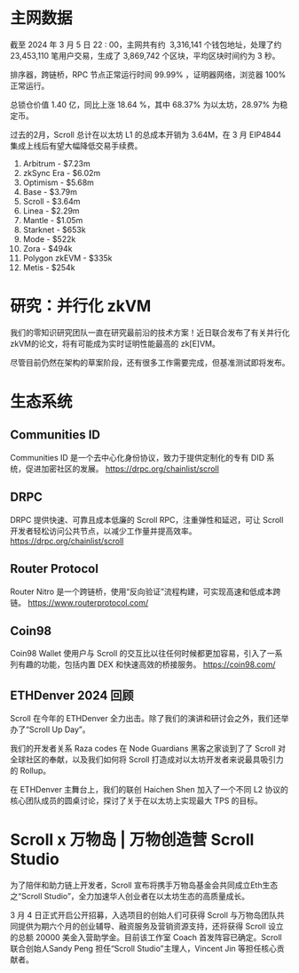 

# 主网数据

截至 2024 年 3 月 5 日 22 : 00，主网共有约  3,316,141 个钱包地址，处理了约  23,453,110 笔用户交易，生成了 3,869,742 个区块，平均区块时间约为 3 秒。

排序器，跨链桥，RPC 节点正常运行时间 99.99% ，证明器网络，浏览器 100% 正常运行。


总锁仓价值 1.40 亿，同比上涨 18.64 %，其中 68.37% 为以太坊，28.97% 为稳定币。


过去的2月，Scroll 总计在以太坊 L1 的总成本开销为 3.64M，在 3 月 EIP4844 集成上线后有望大幅降低交易手续费。
1. Arbitrum - $7.23m 
2. zkSync Era - $6.02m 
3. Optimism - $5.68m 
4. Base - $3.79m 
5. Scroll - $3.64m 
6. Linea - $2.29m 
7. Mantle - $1.05m 
8. Starknet - $653k 
9. Mode - $522k 
10. Zora - $494k 
11. Polygon zkEVM - $335k 
12. Metis - $254k


# 研究：并行化 zkVM

我们的零知识研究团队一直在研究最前沿的技术方案！近日联合发布了有关并行化zkVM的论文，将有可能成为实时证明性能最高的 zk[E]VM。

尽管目前仍然在架构的草案阶段，还有很多工作需要完成，但基准测试即将发布。



# 生态系统

## Communities ID
Communities ID 是一个去中心化身份协议，致力于提供定制化的专有 DID 系统，促进加密社区的发展。
https://drpc.org/chainlist/scroll


## DRPC
DRPC 提供快速、可靠且成本低廉的 Scroll RPC，注重弹性和延迟，可让 Scroll 开发者轻松访问公共节点，以减少工作量并提高效率。
https://drpc.org/chainlist/scroll


## Router Protocol
Router Nitro 是一个跨链桥，使用“反向验证”流程构建，可实现高速和低成本跨链。
https://www.routerprotocol.com/

## Coin98 
Coin98 Wallet 使用户与 Scroll 的交互比以往任何时候都更加容易，引入了一系列有趣的功能，包括内置 DEX 和快速高效的桥接服务。
https://coin98.com/



## ETHDenver 2024 回顾

Scroll 在今年的 ETHDenver 全力出击。除了我们的演讲和研讨会之外，我们还举办了“Scroll Up Day”。

我们的开发者关系 Raza codes  在 Node Guardians 黑客之家谈到了了 Scroll 对全球社区的奉献，以及我们如何将 Scroll 打造成对以太坊开发者来说最具吸引力的 Rollup。

在 ETHDenver 主舞台上，我们的联创 Haichen Shen 加入了一个不同 L2 协议的核心团队成员的圆桌讨论，探讨了关于在以太坊上实现最大 TPS 的目标。


# Scroll x 万物岛 | 万物创造营 Scroll Studio

为了陪伴和助力链上开发者，Scroll 宣布将携手万物岛基金会共同成立Eth生态之“Scroll Studio”，全力加速华人创业者在以太坊生态的高质量成长。

3 月 4 日正式开启公开招募，入选项目的创始人们可获得 Scroll 与万物岛团队共同提供为期六个月的创业辅导、融资服务及营销资源支持，还将获得 Scroll 设立的总额 20000 美金入营助学金。目前该工作室 Coach 首发阵容已确定。Scroll 联合创始人Sandy Peng 担任“Scroll Studio”主理人，Vincent Jin 等担任核心贡献者。